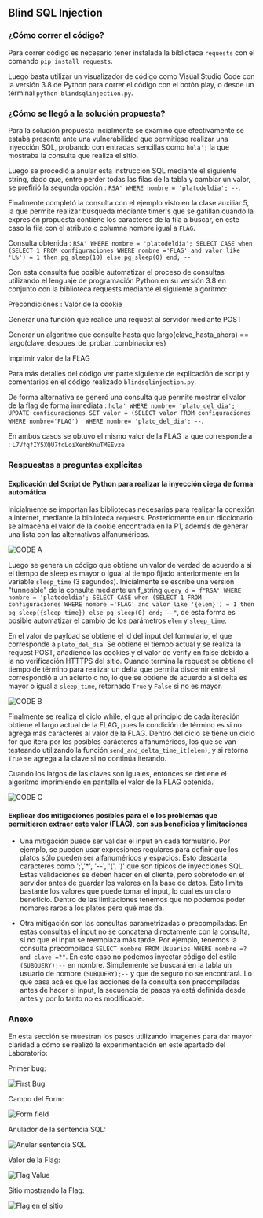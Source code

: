 ## Blind SQL Injection

### ¿Cómo correr el código?

Para correr código es necesario tener instalada la biblioteca `requests` con el comando `pip install requests`.

Luego basta utilizar un visualizador de código como Visual Studio Code con la versión 3.8 de Python para correr el código con el botón play, o desde un terminal `python blindsqlinjection.py`.

### ¿Cómo se llegó a la solución propuesta?

Para la solución propuesta incialmente se examinó que efectivamente se estaba presente ante una vulnerabilidad que permitiese realizar una inyección SQL, probando con entradas sencillas como `hola';` la que mostraba la consulta que realiza el sitio.

Luego se procedió a anular esta instrucción SQL mediante el siguiente string, dado que, entre perder todas las filas de la tabla y cambiar un valor, se prefirió la segunda opción : `RSA' WHERE nombre = 'platodeldia'; --`.

Finalmente completó la consulta con el ejemplo visto en la clase auxiliar 5, la que permite realizar búsqueda mediante timer's que se gatillan cuando la expresión propuesta contiene los caracteres de la fila a buscar, en este caso la fila con el atributo o columna nombre igual a `FLAG`.

Consulta obtenida : `RSA' WHERE nombre = 'platodeldia'; SELECT CASE when (SELECT 1 FROM configuraciones WHERE nombre ='FLAG' and valor like 'L%') = 1 then pg_sleep(10) else pg_sleep(0) end; --`

Con esta consulta fue posible automatizar el proceso de consultas utilizando el lenguaje de programación Python en su versión 3.8 en conjunto con la biblioteca requests mediante el siguiente algoritmo:

Precondiciones : Valor de la cookie

Generar una función que realice una request al servidor mediante POST

Generar un algoritmo que consulte hasta que largo(clave_hasta_ahora) == largo(clave_despues_de_probar_combinaciones)

Imprimir valor de la FLAG

Para más detalles del código ver parte siguiente de explicación de script y comentarios en el código realizado `blindsqlinjection.py`.

De forma alternativa se generó una consulta que permite mostrar el valor de la flag de forma inmediata : `hola' WHERE nombre= 'plato_del_dia'; UPDATE configuraciones SET valor = (SELECT valor FROM configuraciones WHERE nombre='FLAG')  WHERE nombre= 'plato_del_dia'; --`.

En ambos casos se obtuvo el mismo valor de la FLAG la que corresponde a : `L7VfqfIY5XQU7fdLoiXenbKnuTMEEvze`

### Respuestas a preguntas explícitas

#### Explicación del Script de Python para realizar la inyección ciega de forma automática


Inicialmente se importan las bibliotecas necesarias para realizar la conexión a internet, mediante la biblioteca `requests`. Posteriomente en un diccionario se almacena el valor de la cookie encontrada en la P1, además de generar una lista con las alternativas alfanuméricas.

![CODE A](http://anakena.dcc.uchile.cl/~patorres/Laboratorio3Seguridad/P2/CODE%20A.png)

Luego se genera un código que obtiene un valor de verdad de acuerdo a si el tiempo de sleep es mayor o igual al tiempo fijado anteriormente en la variable `sleep_time` (3 segundos). Inicialmente se escribe una versión "tunneable" de la consulta mediante un f_string `query_d = f"RSA' WHERE nombre = 'platodeldia'; SELECT CASE when (SELECT 1 FROM configuraciones WHERE nombre ='FLAG' and valor like '{elem}') = 1 then pg_sleep({sleep_time}) else pg_sleep(0) end; --"`, de esta forma es posible automatizar el cambio de los parámetros `elem` y `sleep_time`.

En el valor de payload se obtiene el id del input del formulario, el que corresponde a `plato_del_dia`. Se obtiene el tiempo actual y se realiza la request POST, añadiendo las cookies y el valor de verify en false debido a la no verificación HTTTPS del sitio. Cuando termina la request se obtiene el tiempo de término para realizar un delta que permita discernir entre si correspondió a un acierto o no, lo que se obtiene de acuerdo a si delta es mayor o igual a `sleep_time`, retornado `True` y `False` si no es mayor.

![CODE B](http://anakena.dcc.uchile.cl/~patorres/Laboratorio3Seguridad/P2/CODE%20B.png)

Finalmente se realiza el ciclo while, el que al principio de cada iteración obtiene el largo actual de la FLAG, pues la condición de término es si no agrega más carácteres al valor de la FLAG. Dentro del ciclo se tiene un ciclo for que itera por los posibles carácteres alfanuméricos, los que se van testeando utilizando la función `send_and_delta_time_it(elem)`, y si retorna `True` se agrega a la clave si no continúa iterando.

Cuando los largos de las claves son iguales, entonces se detiene el algoritmo imprimiendo en pantalla el valor de la FLAG obtenida.

![CODE C](http://anakena.dcc.uchile.cl/~patorres/Laboratorio3Seguridad/P2/CODE%20C.png)


#### Explicar dos mitigaciones posibles para el o los problemas que permitieron extraer este valor (FLAG), con sus beneficios y limitaciones

- Una mitigación puede ser validar el input en cada formulario. Por ejemplo, se pueden usar expresiones regulares para definir que los platos sólo pueden ser alfanuméricos y espacios: Esto descarta caracteres como ';','*', '--', '(', ')' que son típicos de inyecciones SQL. Estas validaciones se deben hacer en el cliente, pero sobretodo en el servidor antes de guardar los valores en la base de datos. Esto limita bastante los valores que puede tomar el input, lo cual es un claro beneficio. Dentro de las limitaciones tenemos que no podemos poder nombres raros a los platos pero qué mas da.

- Otra mitigación son las consultas parametrizadas o precompiladas. En estas consultas el input no se concatena directamente con la consulta, si no que el input se reemplaza más tarde. Por ejemplo, tenemos la consulta precompilada `SELECT nombre FROM Usuarios WHERE nombre =? and clave =?"`. En este caso no podemos inyectar código del estilo `(SUBQUERY);--` en nombre. Simplemente se buscará en la tabla un usuario de nombre `(SUBQUERY);--` y que de seguro no se encontrará. Lo que pasa acá es que las acciones de la consulta son precompiladas antes de hacer el input, la secuencia de pasos ya está definida desde antes y por lo tanto no es modificable.


### Anexo

En esta sección se muestran los pasos utilizando imagenes para dar mayor claridad a cómo se realizó la experimentación en este apartado del Laboratorio:

Primer bug:

![First Bug](http://anakena.dcc.uchile.cl/~patorres/Laboratorio3Seguridad/P2/0%20Primer%20bug.png)

Campo del Form:

![Form field](http://anakena.dcc.uchile.cl/~patorres/Laboratorio3Seguridad/P2/1%20Campo%20Form.png)

Anulador de la sentencia SQL:

![Anular sentencia SQL](http://anakena.dcc.uchile.cl/~patorres/Laboratorio3Seguridad/P2/2%20Consejo2.png)

Valor de la Flag:

![Flag Value](http://anakena.dcc.uchile.cl/~patorres/Laboratorio3Seguridad/P2/3%20FLAG2.png)

Sitio mostrando la Flag:

![Flag en el sitio](http://anakena.dcc.uchile.cl/~patorres/Laboratorio3Seguridad/P2/5%20SQLQueryFailProof.png)
